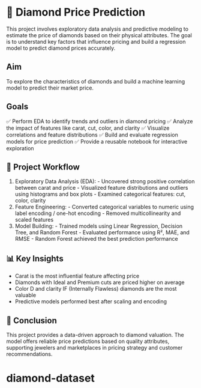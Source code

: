 # 💎 Diamond Price Prediction

This project involves exploratory data analysis and predictive modeling to estimate the price of diamonds based on their physical attributes. The goal is to understand key factors that influence pricing and build a regression model to predict diamond prices accurately.

## Aim
To explore the characteristics of diamonds and build a machine learning model to predict their market price.

## Goals
✅ Perform EDA to identify trends and outliers in diamond pricing
✅ Analyze the impact of features like carat, cut, color, and clarity
✅ Visualize correlations and feature distributions
✅ Build and evaluate regression models for price prediction
✅ Provide a reusable notebook for interactive exploration

## 🧠 Project Workflow

1. Exploratory Data Analysis (EDA):
          - Uncovered strong positive correlation between carat and price
          - Visualized feature distributions and outliers using histograms and box plots
          - Examined categorical features: cut, color, clarity
2. Feature Engineering:
          - Converted categorical variables to numeric using label encoding / one-hot encoding
          - Removed multicollinearity and scaled features
3. Model Building:
          - Trained models using Linear Regression, Decision Tree, and Random Forest
          - Evaluated performance using R², MAE, and RMSE
          - Random Forest achieved the best prediction performance

## 📊 Key Insights

- Carat is the most influential feature affecting price
- Diamonds with Ideal and Premium cuts are priced higher on average
- Color D and clarity IF (Internally Flawless) diamonds are the most valuable
- Predictive models performed best after scaling and encoding

## 🚀 Conclusion

This project provides a data-driven approach to diamond valuation. The model offers reliable price predictions based on quality attributes, supporting jewelers and marketplaces in pricing strategy and customer recommendations.

# diamond-dataset
